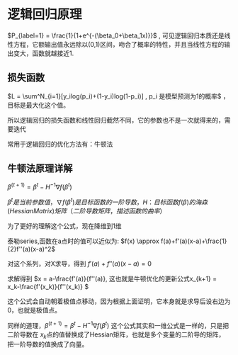 # 逻辑回归原理

$P_{label=1} = \frac{1}{1+e^{-(\beta_0+\beta_1x)}}$ , 可见逻辑回归本质还是线性方程，它额输出值永远除以(0,1)区间，吻合了概率的特性，并且当线性方程的输出变大，函数就越接近1.

## 损失函数

$L = \sum^N_{i=1}[y_ilog(p_i)+(1-y_i)log(1-p_i)] , p_i 是模型预测为1的概率$ ， 目标是最大化这个值。

所以逻辑回归的损失函数和线性回归截然不同，它的参数也不是一次就得来的，需要迭代

常用于逻辑回归的优化方法有：牛顿法

## 牛顿法原理详解

$\beta^(t+1)=\beta^t-H^{-1}\nabla f(\beta^t)$

$\beta^t 是当前参数值，\nabla f(\beta^t)是目标函数的一阶导数，H：目标函数f(\beta)的海森(Hessian Matrix)矩阵（二阶导数矩阵，描述函数的曲率）$

为了更好的理解这个公式，现在降维到1维

泰勒series,函数在a点时的值可以近似为: $f(x) \approx f(a)+f'(a)(x-a)+\frac{1}{2}f''(a)(x-a)^2$

对这个系列，对X求导，得到 $f'(a)+f''(a)(x-a)=0$

求解得到 $x = a-\frac{f'(a)}{f''(a)}, 这也就是牛顿优化的更新公式x_{k+1} = x_k-\frac{f'(x_k)}{f''(x_k)} $

这个公式会自动朝着极值点移动，因为根据上面证明，它本身就是求导后设右边为0，也就是极值点。

同样的道理，$\beta^(t+1)=\beta^t-H^{-1}\nabla f(\beta^t)$ 这个公式其实和一维公式是一样的，只是把二阶导数在 $x_k$点的值替换成了Hessian矩阵，也就是多个变量的二阶导的矩阵，把一阶导数的值换成了向量。

